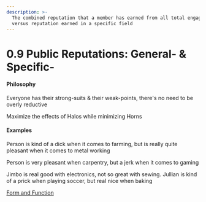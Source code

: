 ```yaml
---
description: >-
  The combined reputation that a member has earned from all total engagements,
  versus reputation earned in a specific field
---
```


# 0.9 Public Reputations: General- & Specific-

#### Philosophy

Everyone has their strong-suits & their weak-points, there's no need to be overly reductive

Maximize the effects of Halos while minimizing Horns&#x20;

#### Examples

Person is kind of a dick when it comes to farming, but is really quite pleasant when it comes to metal working

Person is very pleasant when carpentry, but a jerk when it comes to gaming

Jimbo is real good with electronics, not so great with sewing. Jullian is kind of a prick when playing soccer, but real nice when baking

[Form and Function](../../../blue-paper/1.0-reputations-public-and-administrative/0.9-public-reputation/0.9-public-reputation-general-and-specific.md)
